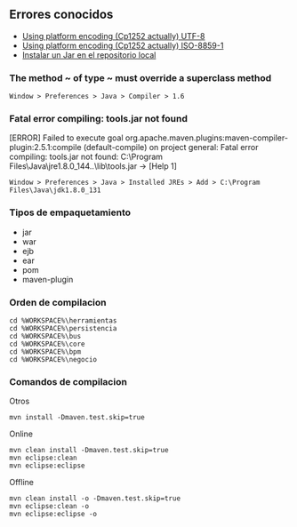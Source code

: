 ## Errores conocidos

- [Using platform encoding (Cp1252 actually) UTF-8](https://github.com/ronald0009/Leeme/blob/master/maven0001.xml)
- [Using platform encoding (Cp1252 actually) ISO-8859-1](https://github.com/ronald0009/Leeme/blob/master/maven0002.xml)
- [Instalar un Jar en el repositorio local](https://github.com/ronald0009/Leeme/blob/master/maven0001.bat)

### The method ~ of type ~ must override a superclass method

```
Window > Preferences > Java > Compiler > 1.6
```

### Fatal error compiling: tools.jar not found

[ERROR] Failed to execute goal org.apache.maven.plugins:maven-compiler-plugin:2.5.1:compile (default-compile) on project general: Fatal error compiling: tools.jar not found: C:\Program Files\Java\jre1.8.0_144\..\lib\tools.jar -> [Help 1]

```
Window > Preferences > Java > Installed JREs > Add > C:\Program Files\Java\jdk1.8.0_131
```

### Tipos de empaquetamiento

- jar
- war
- ejb
- ear
- pom
- maven-plugin

### Orden de compilacion

```
cd %WORKSPACE%\herramientas
cd %WORKSPACE%\persistencia
cd %WORKSPACE%\bus
cd %WORKSPACE%\core
cd %WORKSPACE%\bpm
cd %WORKSPACE%\negocio
```

### Comandos de compilacion

Otros

```
mvn install -Dmaven.test.skip=true
```

Online

```
mvn clean install -Dmaven.test.skip=true
mvn eclipse:clean
mvn eclipse:eclipse
```

Offline

```
mvn clean install -o -Dmaven.test.skip=true
mvn eclipse:clean -o
mvn eclipse:eclipse -o
```
